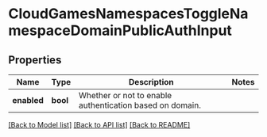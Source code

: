 # CloudGamesNamespacesToggleNamespaceDomainPublicAuthInput

## Properties

Name | Type | Description | Notes
------------ | ------------- | ------------- | -------------
**enabled** | **bool** | Whether or not to enable authentication based on domain. | 

[[Back to Model list]](../README.md#documentation-for-models) [[Back to API list]](../README.md#documentation-for-api-endpoints) [[Back to README]](../README.md)


